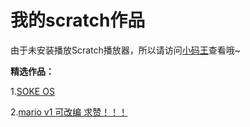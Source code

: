 # 我的scratch作品
由于未安装播放Scratch播放器，所以请访问[小码王](https://world.xiaomawang.com/w/person/project/all/3298235)查看哦~

**精选作品：**

1.[SOKE OS](https://world.xiaomawang.com/community/main/compose/HjjH666J) 

2.[mario v1 可改编 求赞！！！](https://world.xiaomawang.com/community/main/compose/ialZ666J) 
